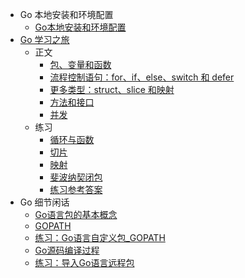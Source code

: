 <!-- _sidebar.md -->

- Go 本地安装和环境配置
  - [Go本地安装和环境配置](Go-local-environment-setting/Go-local-environment-setting.md)
- [Go 学习之旅](A-tour-of-Go/README.md)
  - 正文
    - [包、变量和函数](A-tour-of-Go/Packages-variables-and-functions.md)
    - [流程控制语句：for、if、else、switch 和 defer](A-tour-of-Go/Flow-control-statements.md)
    - [更多类型：struct、slice 和映射](A-tour-of-Go/Structs-slices-and-maps.md)
    - [方法和接口](A-tour-of-Go/Methods-and-interfaces.md)
    - [并发](A-tour-of-Go/Concurrency.md)
  - 练习
    - [循环与函数](A-tour-of-Go/Exercise-loops-and-Functions.md)
    - [切片](A-tour-of-Go/Exercise-slices.md)
    - [映射](A-tour-of-Go/Exercise-maps.md)
    - [斐波纳契闭包](A-tour-of-Go/Exercise-fibonaci-closure.md)
    - [练习参考答案](A-tour-of-Go/Exercise-answer.md)
- Go 细节闲话
  - [Go语言包的基本概念](Go-details/Packages.md)
  - [GOPATH](Go-details/GOPATH.md)
  - [练习：Go语言自定义包_GOPATH](Go-details/Define-import-packages-byGOPATH.md)
  - [Go源码编译过程](Go-details/Go-compile.md)
  - [练习：导入Go语言远程包](Go-details/Import-remote-pakcages.md)
